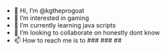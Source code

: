 - 👋 Hi, I’m @kgtheprogoat
- 👀 I’m interested in gaming
- 🌱 I’m currently learning java scripts
- 💞️ I’m looking to collaborate on honestly dont know
- 📫 How to reach me is to ### ### ## 

<!---
kgtheprogoat/kgtheprogoat is a ✨ special ✨ repository because its `README.md` (this file) appears on your GitHub profile.
You can click the Preview link to take a look at your changes.
--->
